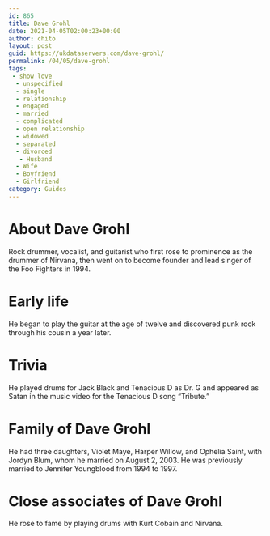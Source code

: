 ```yaml
---
id: 865
title: Dave Grohl
date: 2021-04-05T02:00:23+00:00
author: chito
layout: post
guid: https://ukdataservers.com/dave-grohl/
permalink: /04/05/dave-grohl
tags:
 - show love
  - unspecified
  - single
  - relationship
  - engaged
  - married
  - complicated
  - open relationship
  - widowed
  - separated
  - divorced
   - Husband
  - Wife
  - Boyfriend
  - Girlfriend
category: Guides
---
```




  
  
#  About Dave Grohl
                  
                  
                  
Rock drummer, vocalist, and guitarist who first rose to prominence as the drummer of Nirvana, then went on to become founder and lead singer of the Foo Fighters in 1994. 
                  
                
                
                
# Early life
                  
                  
                  
He began to play the guitar at the age of twelve and discovered punk rock through his cousin a year later. 
                  
                
                
                
# Trivia
                  
                  
                  
He played drums for Jack Black and Tenacious D as Dr. G and appeared as Satan in the music video for the Tenacious D song &#8220;Tribute.&#8221; 
                  
                
                
                
# Family of Dave Grohl
                  
                  
                  
He had three daughters, Violet Maye, Harper Willow, and Ophelia Saint, with Jordyn Blum, whom he married on August 2, 2003. He was previously married to Jennifer Youngblood from 1994 to 1997.  
                  
                
                
                
# Close associates of Dave Grohl
                  
                  
                  
He rose to fame by playing drums with Kurt Cobain and Nirvana. 
                  
                
              
            
          
          
          
    
    
  
